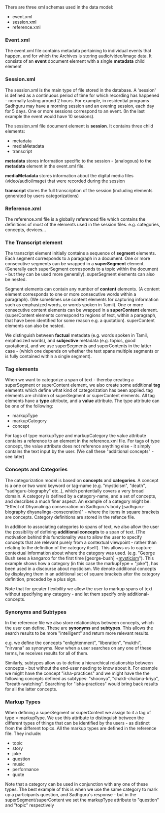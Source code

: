There are three xml schemas used in the data model:
  * event.xml
  * session.xml
  * reference.xml

### Event.xml ###
The event.xml file contains metadata pertaining to individual events that happen, and for which the Archives is storing audio/video/image data. It consists of an **event** document element with a single **metadata** child element

### Session.xml ###
The session.xml is the main type of file stored in the database. A 'session' is defined as a continuous period of time for which recording has happened - normally lasting around 2 hours. For example, in residential programs Sadhguru may have a morning session and an evening session, each day for 5 days. One or more sessions correspond to an event. (In the last example the event would have 10 sessions).

The session.xml file document element is **session**. It contains three child elements:
  * metadata
  * mediaMetadata
  * transcript

**metadata** stores information specific to the session - (analogous) to the **metadata** element in the event.xml file.

**mediaMetadata** stores information about the digital media files (video/audio/image) that were recorded during the session

**transcript** stores the full transcription of the session (including elements generated by users categorizations)

### Reference.xml ###
The reference.xml file is a globally referenced file which contains the definitions of most of the elements used in the session files. e.g. categories, concepts, devices...

### The Transcript element ###
The transcript element initially contains a sequence of **segment** elements. Each segment corresponds to a paragraph in a document. One or more consecutive segments can be wrapped in a **superSegment** element. (Generally each superSegment corresponds to a topic within the document - but they can be used more generally). superSegment elements can also be nested.

Segment elements can contain any number of **content** elements. (A content element corresponds to one or more consecutive words within a paragraph). (We sometimes use content elements for capturing information such as emphasized words, or words spoken in Tamil). One or more consecutive content elements can be wrapped in a **superContent** element. (superContent elements correspond to regions of text, within a paragraph, that have been identified for some reason e.g. a quotation). superContent elements can also be nested.

We distinguish between **factual** metadata (e.g. words spoken in Tamil, emphasized words), and **subjective** metadata (e.g. topics, good quotations), and we use superSegments and superContents in the latter case - (which one depends on whether the text spans multiple segments or is fully contained within a single segment).

### Tag elements ###

When we want to categorize a span of text - thereby creating a superSegment or superContent element, we also create some additional **tag** elements which define what kind of categorization has been applied. tag elements are children of superSegment or superContent elements. All tag elements have a **type** attribute, and a **value** attribute. The type attribute can be one of the following:

  * markupType
  * markupCategory
  * concept

For tags of type markupType and markupCategory the value attribute contains a reference to an element in the reference.xml file. For tags of type concept, the value attribute does not reference anything else - it simply contains the text input by the user. (We call these "additional concepts" - see later)

### Concepts and Categories ###

The categorization model is based on **concepts** and **categories**. A concept is a one or two word keyword or tag-name (e.g. "mysticism", "death", "sadhguru-biography" etc..), which pontentially covers a very broad domain. A category is defined by a category-name, and a set of concepts, and describes a much finer aspect. An example of a category might be: "Effect of Dhyanalinga consecration on Sadhguru's body [sadhguru-biography dhyanalinga-consecration]" - where the items in square brackets are concepts. Category definitions are stored in the refence file.

In addition to associating categories to spans of text, we also allow the user the possibility of defining **additional concepts** to a span of text. (The motivation behind this functionality was to allow the user to specify concepts that are relevant purely from a contextual viewpoint - rather than relating to the definition of the category itself). This allows us to capture contextual information about where the category was used. (e.g. "George Bush sees a kangaroo for the first time [george-bush] +[mysticism](mysticism.md)"). This example shows how a category (in this case the markupType = "joke"), has been used in a discourse about mysticism. We denote additional concepts by displaying them in an additional set of square brackets after the category definition, preceded by a plus sign.

Note that for greater flexibility we allow the user to markup spans of text without specifying any category - and let them specify only additional-concepts.

### Synonyms and Subtypes ###

In the reference file we also store relationships between concepts, which the user can define. These are **synonyms** and **subtypes**. This allows the search results to be more "intelligent" and return more relevant results.

e.g. we define the concepts "enlightenment", "liberation", "mukthi", "nirvana" as synonyms. Now when a user searches on any one of these terms, he receives results for all of them.

Similarly, subtypes allow us to define a hierarchical relationship between concepts - but without the end-user needing to know about it. For example we might have the concept "isha-practices" and we might have the the following concepts defined as subtypes: "shoonya", "shakti-chalana-kriya", "breath-watching". Searching for "isha-practices" would bring back results for all the latter concepts.

### Markup Types ###
When defining a superSegment or superContent we assign to it a tag of type = markupType. We use this attribute to distinguish between the different types of things that can be identified by the users - as distinct from the different topics. All the markup types are defined in the reference file. They include:

  * topic
  * story
  * joke
  * question
  * music
  * performance
  * quote

Note that a category can be used in conjunction with any one of these types. The best example of this is when we use the same category to mark up a participants question, and Sadhguru's response - but in the superSegment/superContent we set the markupType attribute to "question" and "topic" respectively